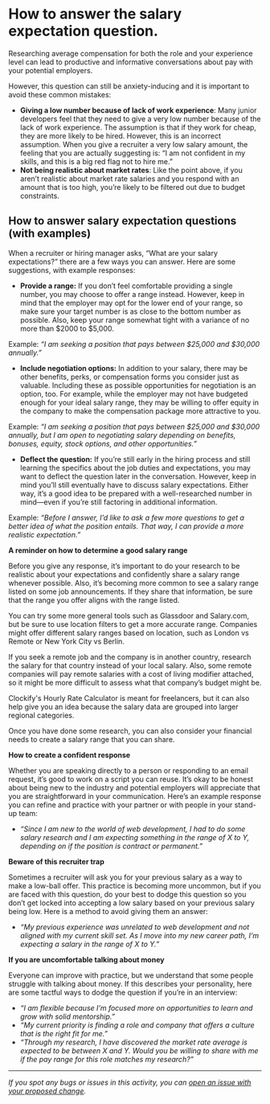 # How to answer the salary expectation question.

Researching average compensation for both the role and your experience level can lead to productive and informative conversations about pay with your potential employers.

However, this question can still be anxiety-inducing and it is important to avoid these common mistakes: 

- **Giving a low number because of lack of work experience**: Many junior developers feel that they need to give a very low number because of the lack of work experience. The assumption is that if they work for cheap, they are more likely to be hired. However, this is an incorrect assumption. When you give a recruiter a very low salary amount, the feeling that you are actually suggesting is: “I am not confident in my skills, and this is a big red flag not to hire me.”
- **Not being realistic about market rates**: Like the point above, if you aren’t realistic about market rate salaries and you respond with an amount that is too high, you’re likely to be filtered out due to budget constraints.

## **How to answer salary expectation questions (with examples)**

When a recruiter or hiring manager asks, “What are your salary expectations?” there are a few ways you can answer. Here are some suggestions, with example responses:

- **Provide a range:** If you don’t feel comfortable providing a single number, you may choose to offer a range instead. However, keep in mind that the employer may opt for the lower end of your range, so make sure your target number is as close to the bottom number as possible. Also, keep your range somewhat tight with a variance of no more than $2000 to $5,000.

Example: *“I am seeking a position that pays between $25,000 and $30,000 annually.”*

- **Include negotiation options:** In addition to your salary, there may be other benefits, perks, or compensation forms you consider just as valuable. Including these as possible opportunities for negotiation is an option, too. For example, while the employer may not have budgeted enough for your ideal salary range, they may be willing to offer equity in the company to make the compensation package more attractive to you.

Example: *“I am seeking a position that pays between $25,000 and $30,000 annually, but I am open to negotiating salary depending on benefits, bonuses, equity, stock options, and other opportunities.”*

- **Deflect the question:** If you’re still early in the hiring process and still learning the specifics about the job duties and expectations, you may want to deflect the question later in the conversation. However, keep in mind you’ll still eventually have to discuss salary expectations. Either way, it’s a good idea to be prepared with a well-researched number in mind—even if you’re still factoring in additional information.

Example: *“Before I answer, I’d like to ask a few more questions to get a better idea of what the position entails. That way, I can provide a more realistic expectation.”*

**A reminder on how to determine a good salary range**

Before you give any response, it’s important to do your research to be realistic about your expectations and confidently share a salary range whenever possible. Also, it’s becoming more common to see a salary range listed on some job announcements. If they share that information, be sure that the range you offer aligns with the range listed.

You can try some more general tools such as Glassdoor and Salary.com, but be sure to use location filters to get a more accurate range. Companies might offer different salary ranges based on location, such as London vs Remote or New York City vs Berlin.

If you seek a remote job and the company is in another country, research the salary for that country instead of your local salary. Also, some remote companies will pay remote salaries with a cost of living modifier attached, so it might be more difficult to assess what that company’s budget might be.

Clockify's Hourly Rate Calculator is meant for freelancers, but it can also help give you an idea because the salary data are grouped into larger regional categories.

Once you have done some research, you can also consider your financial needs to create a salary range that you can share.

**How to create a confident response**

Whether you are speaking directly to a person or responding to an email request, it’s good to work on a script you can reuse. It’s okay to be honest about being new to the industry and potential employers will appreciate that you are straightforward in your communication. Here’s an example response you can refine and practice with your partner or with people in your stand-up team:

- *“Since I am new to the world of web development, I had to do some salary research and I am expecting something in the range of X to Y, depending on if the position is contract or permanent.”*

**Beware of this recruiter trap**

Sometimes a recruiter will ask you for your previous salary as a way to make a low-ball offer. This practice is becoming more uncommon, but if you are faced with this question, do your best to dodge this question so you don’t get locked into accepting a low salary based on your previous salary being low. Here is a method to avoid giving them an answer:

- *“My previous experience was unrelated to web development and not aligned with my current skill set. As I move into my new career path, I’m expecting a salary in the range of X to Y.”*

**If you are uncomfortable talking about money**

Everyone can improve with practice, but we understand that some people struggle with talking about money. If this describes your personality, here are some tactful ways to dodge the question if you’re in an interview:

- *“I am flexible because I’m focused more on opportunities to learn and grow with solid mentorship.”*
- *“My current priority is finding a role and company that offers a culture that is the right fit for me.”*
- *“Through my research, I have discovered the market rate average is expected to be between X and Y. Would you be willing to share with me if the pay range for this role matches my research?”*


------

_If you spot any bugs or issues in this activity, you can [open an issue with your proposed change](https://github.com/microverseinc/curriculum-transversal-skills/blob/main/git-github/articles/open_issue.md)._
